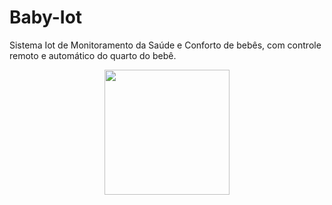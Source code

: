 # Baby-Iot

Sistema Iot de Monitoramento da Saúde e Conforto de bebês, com controle remoto e automático do quarto do bebê.





<div align="center">
<img src="https://user-images.githubusercontent.com/66453256/177552264-51a92664-a5d3-4e23-a97f-0f172c7dc3d8.png" width="200px" />
</div>

